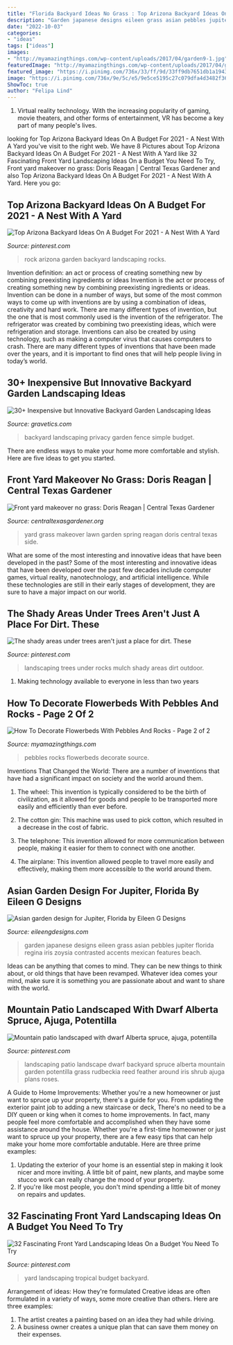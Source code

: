 ```yaml
---
title: "Florida Backyard Ideas No Grass : Top Arizona Backyard Ideas On A Budget For 2021"
description: "Garden japanese designs eileen grass asian pebbles jupiter florida regina iris zoysia contrasted accents mexican features beach"
date: "2022-10-03"
categories:
- "ideas"
tags: ["ideas"]
images:
- "http://myamazingthings.com/wp-content/uploads/2017/04/garden9-1.jpg"
featuredImage: "http://myamazingthings.com/wp-content/uploads/2017/04/garden9-1.jpg"
featured_image: "https://i.pinimg.com/736x/33/ff/9d/33ff9db7651db1a19439dbae1255981f.jpg"
image: "https://i.pinimg.com/736x/9e/5c/e5/9e5ce5195c27c079dfa4d3482f366474.jpg"
ShowToc: true
author: "Felipa Lind"
---
```



1. Virtual reality technology. With the increasing popularity of gaming, movie theaters, and other forms of entertainment, VR has become a key part of many people's lives.

	

		
looking for Top Arizona Backyard Ideas On A Budget For 2021 - A Nest With A Yard you've visit to the right web. We have 8 Pictures about Top Arizona Backyard Ideas On A Budget For 2021 - A Nest With A Yard like 32 Fascinating Front Yard Landscaping Ideas On a Budget You Need To Try, Front yard makeover no grass: Doris Reagan | Central Texas Gardener and also Top Arizona Backyard Ideas On A Budget For 2021 - A Nest With A Yard. Here you go:
		
    
## Top Arizona Backyard Ideas On A Budget For 2021 - A Nest With A Yard

<img loading=lazy src="https://i.pinimg.com/736x/9e/5c/e5/9e5ce5195c27c079dfa4d3482f366474.jpg" onerror="this.onerror=null;this.src='https://tse2.mm.bing.net/th?id=OIP.1x4Y7zgkUKOTTn9t1RDh6QHaJ5&amp;pid=15.1';" alt="Top Arizona Backyard Ideas On A Budget For 2021 - A Nest With A Yard">

_Source: pinterest.com_

>rock arizona garden backyard landscaping rocks. 

	

Invention definition: an act or process of creating something new by combining preexisting ingredients or ideas
Invention is the act or process of creating something new by combining preexisting ingredients or ideas. Invention can be done in a number of ways, but some of the most common ways to come up with inventions are by using a combination of ideas, creativity and hard work. There are many different types of invention, but the one that is most commonly used is the invention of the refrigerator. The refrigerator was created by combining two preexisting ideas, which were refrigeration and storage. Inventions can also be created by using technology, such as making a computer virus that causes computers to crash. There are many different types of inventions that have been made over the years, and it is important to find ones that will help people living in today’s world.

    
## 30+ Inexpensive But Innovative Backyard Garden Landscaping Ideas

<img loading=lazy src="https://www.gravetics.com/wp-content/uploads/2017/08/Simple-backyard-privacy-fence-ideas-on-a-budget.jpg" onerror="this.onerror=null;this.src='https://tse3.mm.bing.net/th?id=OIP.qxtb36zAWuVdcqOESay0SwHaLH&amp;pid=15.1';" alt="30+ Inexpensive but Innovative Backyard Garden Landscaping Ideas">

_Source: gravetics.com_

>backyard landscaping privacy garden fence simple budget. 

	

There are endless ways to make your home more comfortable and stylish. Here are five ideas to get you started.

    
## Front Yard Makeover No Grass: Doris Reagan | Central Texas Gardener

<img loading=lazy src="https://www.centraltexasgardener.org/wp-content/uploads/2015/10/spring-side-wide.jpg" onerror="this.onerror=null;this.src='https://tse1.mm.bing.net/th?id=OIP.J-47CC6y15unq88FaetLQgHaE7&amp;pid=15.1';" alt="Front yard makeover no grass: Doris Reagan | Central Texas Gardener">

_Source: centraltexasgardener.org_

>yard grass makeover lawn garden spring reagan doris central texas side. 

	

What are some of the most interesting and innovative ideas that have been developed in the past?
Some of the most interesting and innovative ideas that have been developed over the past few decades include computer games, virtual reality, nanotechnology, and artificial intelligence. While these technologies are still in their early stages of development, they are sure to have a major impact on our world.

    
## The Shady Areas Under Trees Aren&#039;t Just A Place For Dirt. These

<img loading=lazy src="https://i.pinimg.com/736x/fc/a9/2b/fca92bba99c4016cac4e2fedad7bc914.jpg" onerror="this.onerror=null;this.src='https://tse4.mm.bing.net/th?id=OIP.4QBAsr8Mj5y10HjBavL94wHaFj&amp;pid=15.1';" alt="The shady areas under trees aren&#039;t just a place for dirt. These">

_Source: pinterest.com_

>landscaping trees under rocks mulch shady areas dirt outdoor. 

	

1. Making technology available to everyone in less than two years 

    
## How To Decorate Flowerbeds With Pebbles And Rocks - Page 2 Of 2

<img loading=lazy src="http://myamazingthings.com/wp-content/uploads/2017/04/garden9-1.jpg" onerror="this.onerror=null;this.src='https://tse1.mm.bing.net/th?id=OIP.iRUYoOBCLCJVw7dTPSSmlAHaFj&amp;pid=15.1';" alt="How To Decorate Flowerbeds With Pebbles And Rocks - Page 2 of 2">

_Source: myamazingthings.com_

>pebbles rocks flowerbeds decorate source. 

	

Inventions That Changed the World: There are a number of inventions that have had a significant impact on society and the world around them.
1. The wheel: This invention is typically considered to be the birth of civilization, as it allowed for goods and people to be transported more easily and efficiently than ever before.
2. The cotton gin: This machine was used to pick cotton, which resulted in a decrease in the cost of fabric.

3. The telephone: This invention allowed for more communication between people, making it easier for them to connect with one another.

4. The airplane: This invention allowed people to travel more easily and effectively, making them more accessible to the world around them.

    
## Asian Garden Design For Jupiter, Florida By Eileen G Designs

<img loading=lazy src="https://eileengdesigns.com/wp-content/uploads/2014/09/Japanese-Garden_5_Eileen_G_Designs.jpg" onerror="this.onerror=null;this.src='https://tse4.mm.bing.net/th?id=OIP.oeuEYXp5YRCyLF37gDFangHaJ4&amp;pid=15.1';" alt="Asian garden design for Jupiter, Florida by Eileen G Designs">

_Source: eileengdesigns.com_

>garden japanese designs eileen grass asian pebbles jupiter florida regina iris zoysia contrasted accents mexican features beach. 

	

Ideas can be anything that comes to mind. They can be new things to think about, or old things that have been revamped. Whatever idea comes your mind, make sure it is something you are passionate about and want to share with the world.

    
## Mountain Patio Landscaped With Dwarf Alberta Spruce, Ajuga, Potentilla

<img loading=lazy src="https://i.pinimg.com/736x/42/87/7e/42877e69ccbdac3a46c12dba1e6e681c.jpg" onerror="this.onerror=null;this.src='https://tse2.mm.bing.net/th?id=OIP.wN7niySSQylUEhGz-URrKwHaHa&amp;pid=15.1';" alt="Mountain patio landscaped with dwarf Alberta spruce, ajuga, potentilla">

_Source: pinterest.com_

>landscaping patio landscape dwarf backyard spruce alberta mountain garden potentilla grass rudbeckia reed feather around iris shrub ajuga plans roses. 

	

A Guide to Home Improvements: Whether you're a new homeowner or just want to spruce up your property, there's a guide for you. From updating the exterior paint job to adding a new staircase or deck,
There's no need to be a DIY queen or king when it comes to home improvements. In fact, many people feel more comfortable and accomplished when they have some assistance around the house. Whether you're a first-time homeowner or just want to spruce up your property, there are a few easy tips that can help make your home more comfortable andutable. Here are three prime examples: 
1) Updating the exterior of your home is an essential step in making it look nicer and more inviting. A little bit of paint, new plants, and maybe some stucco work can really change the mood of your property. 
2) If you're like most people, you don't mind spending a little bit of money on repairs and updates.

    
## 32 Fascinating Front Yard Landscaping Ideas On A Budget You Need To Try

<img loading=lazy src="https://i.pinimg.com/736x/33/ff/9d/33ff9db7651db1a19439dbae1255981f.jpg" onerror="this.onerror=null;this.src='https://tse3.mm.bing.net/th?id=OIP.Dp_y5vgdB40A3vPdLpOuRAHaJ3&amp;pid=15.1';" alt="32 Fascinating Front Yard Landscaping Ideas On a Budget You Need To Try">

_Source: pinterest.com_

>yard landscaping tropical budget backyard. 

	

Arrangement of ideas: How they're formulated
Creative ideas are often formulated in a variety of ways, some more creative than others. Here are three examples:
1. The artist creates a painting based on an idea they had while driving.
2. A business owner creates a unique plan that can save them money on their expenses.

